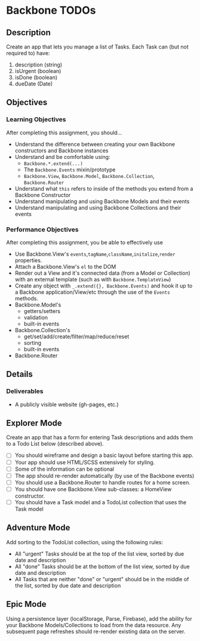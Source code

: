 # Backbone TODOs

## Description

Create an app that lets you manage a list of Tasks. Each Task can (but not required to) have:

1. description (string)
2. isUrgent (boolean)
3. isDone (boolean)
4. dueDate (Date)

## Objectives

### Learning Objectives

After completing this assignment, you should…

* Understand the difference between creating your own Backbone constructors and Backbone instances
* Understand and be comfortable using:
    - `Backbone.*.extend(...)`
    - The `Backbone.Events` mixin/prototype
    - `Backbone.View`, `Backbone.Model`, `Backbone.Collection`, `Backbone.Router`
* Understand what `this` refers to inside of the methods you extend from a Backbone Constructor
* Understand manipulating and using Backbone Models and their events
* Understand manipulating and using Backbone Collections and their events

### Performance Objectives

After completing this assignment, you be able to effectively use

* Use Backbone.View's `events`,`tagName`,`className`,`initalize`,`render` properties.
* Attach a Backbone.View's `el` to the DOM
* Render out a View and it's connected data (from a Model or Collection) with an external template (such as with `Backbone.TemplateView`)
* Create any object with `_.extend({}, Backbone.Events)` and hook it up to a Backbone application/View/etc through the use of the `Events` methods.
* Backbone.Model's
    - getters/setters
    - validation
    - built-in events
* Backbone.Collection's
    - get/set/add/create/filter/map/reduce/reset
    - sorting
    - built-in events
* Backbone.Router

## Details

### Deliverables

* A publicly visible website (gh-pages, etc.)

## Explorer Mode

Create an app that has a form for entering Task descriptions and adds them to a Todo List below (described above).

- [ ] You should wireframe and design a basic layout before starting this app.
- [ ] Your app should use HTML/SCSS extensively for styling.
- [ ] Some of the information can be optional
- [ ] The app should re-render automatically (by use of the Backbone events)
- [ ] You should use a Backbone.Router to handle routes for a home screen.
- [ ] You should have one Backbone.View sub-classes: a HomeView constructor.
- [ ] You should have a Task model and a TodoList collection that uses the Task model

## Adventure Mode

Add sorting to the TodoList collection, using the following rules:
  - All "urgent" Tasks should be at the top of the list view, sorted by due date and description
  - All "done" Tasks should be at the bottom of the list view, sorted by due date and description
  - All Tasks that are neither "done" or "urgent" should be in the middle of the list, sorted by due date and description

## Epic Mode

Using a persistence layer (localStorage, Parse, Firebase), add the ability for your Backbone Models/Collections to load from the data resource. Any subsequent page refreshes should re-render existing data on the server.
